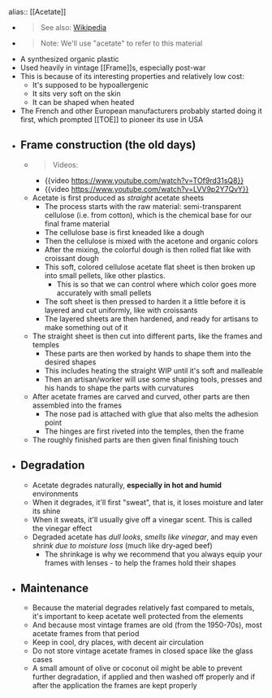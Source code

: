 alias:: [[Acetate]]

- > See also: [Wikipedia](https://en.wikipedia.org/wiki/Cellulose_acetate)
- > Note: We'll use "acetate" to refer to this material
- A synthesized organic plastic
- Used heavily in vintage [[Frame]]s, especially post-war
- This is because of its interesting properties and relatively low cost:
	- It's supposed to be hypoallergenic
	- It sits very soft on the skin
	- It can be shaped when heated
- The French and other European manufacturers probably started doing it first, which prompted [[TOE]] to pioneer its use in USA
- ## Frame construction (the old days)
	- > Videos:
		- {{video https://www.youtube.com/watch?v=TOf9rd31sQ8}}
		- {{video https://www.youtube.com/watch?v=LVV9p2Y7QvY}}
	- Acetate is first produced as *straight* acetate sheets
		- The process starts with the raw material: semi-transparent cellulose (i.e. from cotton), which is the chemical base for our final frame material
		- The cellulose base is first kneaded like a dough
		- Then the cellulose is mixed with the acetone and organic colors
		- After the mixing, the colorful dough is then rolled flat like with croissant dough
		- This soft, colored cellulose acetate flat sheet is then broken up into small pellets, like other plastics.
			- This is so that we can control where which color goes more accurately with small pellets
		- The soft sheet is then pressed to harden it a little before it is layered and cut uniformly, like with croissants
		- The layered sheets are then hardened, and ready for artisans to make something out of it
	- The straight sheet is then cut into different parts, like the frames and temples
		- These parts are then worked by hands to shape them into the desired shapes
		- This includes heating the straight WIP until it's soft and malleable
		- Then an artisan/worker will use some shaping tools, presses and his hands to shape the parts with curvatures
	- After acetate frames are carved and curved, other parts are then assembled into the frames
		- The nose pad is attached with glue that also melts the adhesion point
		- The hinges are first riveted into the temples, then the frame
	- The roughly finished parts are then given final finishing touch
- ## Degradation
	- Acetate degrades naturally, **especially in hot and humid** environments
	- When it degrades, it'll first "sweat", that is, it loses moisture and later its shine
	- When it sweats, it'll usually give off a vinegar scent. This is called the vinegar effect
	- Degraded acetate has *dull looks*, *smells like vinegar*, and may even *shrink due to moisture loss* (much like dry-aged beef)
		- The shrinkage is why we recommend that you always equip your frames with lenses - to help the frames hold their shapes
- ## Maintenance
	- Because the material degrades relatively fast compared to metals, it's important to keep acetate well protected from the elements
	- And because most vintage frames are old (from the 1950-70s), most acetate frames from that period
	- Keep in cool, dry places, with decent air circulation
	- Do not store vintage acetate frames in closed space like the glass cases
	- A small amount of olive or coconut oil might be able to prevent further degradation, if applied and then washed off properly and if after the application the frames are kept properly